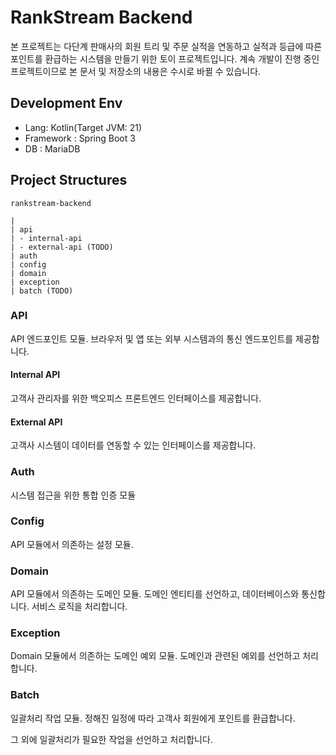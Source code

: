 # RankStream Backend

본 프로젝트는 다단계 판매사의 회원 트리 및 주문 실적을 연동하고 실적과 등급에 따른 포인트를 환급하는 시스템을 만들기 위한 토이 프로젝트입니다.
계속 개발이 진행 중인 프로젝트이므로 본 문서 및 저장소의 내용은 수시로 바뀔 수 있습니다.

## Development Env

* Lang: Kotlin(Target JVM: 21)
* Framework : Spring Boot 3
* DB : MariaDB

## Project Structures

```text
rankstream-backend

|
| api
| - internal-api
| - external-api (TODO)
| auth
| config
| domain
| exception
| batch (TODO)
```

### API

API 엔드포인트 모듈. 브라우저 및 앱 또는 외부 시스템과의 통신 엔드포인트를 제공합니다.

#### Internal API

고객사 관리자를 위한 백오피스 프론트엔드 인터페이스를 제공합니다.

#### External API

고객사 시스템이 데이터를 연동할 수 있는 인터페이스를 제공합니다.


### Auth

시스템 접근을 위한 통합 인증 모듈


### Config

API 모듈에서 의존하는 설정 모듈.

### Domain

API 모듈에서 의존하는 도메인 모듈. 도메인 엔티티를 선언하고, 데이터베이스와 통신합니다. 
서비스 로직을 처리합니다.

### Exception

Domain 모듈에서 의존하는 도메인 예외 모듈. 도메인과 관련된 예외를 선언하고 처리합니다.

### Batch

일괄처리 작업 모듈. 
정해진 일정에 따라 고객사 회원에게 포인트를 환급합니다.

그 외에 일괄처리가 필요한 작업을 선언하고 처리합니다.
